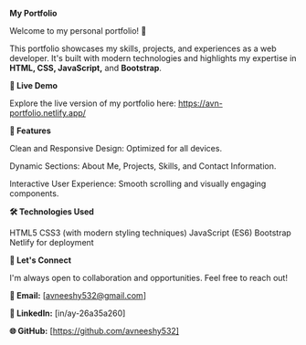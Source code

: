 **My Portfolio**

Welcome to my personal portfolio! 🌟

This portfolio showcases my skills, projects, and experiences as a web developer. It's built with modern technologies and highlights my expertise in **HTML, CSS, JavaScript,** and **Bootstrap**.

**🚀 Live Demo**

Explore the live version of my portfolio here: https://avn-portfolio.netlify.app/

**📌 Features**

Clean and Responsive Design: Optimized for all devices.

Dynamic Sections: About Me, Projects, Skills, and Contact Information.

Interactive User Experience: Smooth scrolling and visually engaging components.

**🛠️ Technologies Used**

HTML5
CSS3 (with modern styling techniques)
JavaScript (ES6) 
Bootstrap
Netlify for deployment

**🤝 Let's Connect**

I'm always open to collaboration and opportunities. Feel free to reach out!

**📧 Email:** [avneeshy532@gmail.com]

**💼 LinkedIn:** [in/ay-26a35a260]

**🌐 GitHub:** [https://github.com/avneeshy532]
